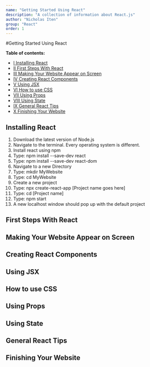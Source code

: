 ```yaml
---
name: "Getting Started Using React"
description: "A collection of information about React.js"
author: "Nicholas Iten"
group: "React"
order: 1
---
```


#Getting Started Using React

**Table of contents:**
- [I Installing React](#installing-react)
- [II First Steps With React](#first-steps-with-react)
- [III Making Your Website Appear on Screen](#making-your-website-appear-on-screen)
- [IV Creating React Components](#creating-react-components)
- [V Using JSX](#using-jsx)
- [VI How to use CSS](#how-to-use-css)
- [VII Using Props](#using-props)
- [VIII Using State](#using-state)
- [IX General React Tips](#general-react-tips)
- [X Finishing Your Website](#finishing-your-website)

## Installing React

1. Download the latest version of Node.js
2. Navigate to the terminal. Every operating system is different.
3. Install react using npm
4. Type: npm install --save-dev react
5. Type: npm install --save-dev react-dom
6. Navigate to a new Directory
7. Type: mkdir MyWebsite
8. Type: cd MyWebsite
9. Create a new project
10. Type: npx create-react-app [Project name goes here]
11. Type: cd [Project name]
12. Type: npm start
13. A new localhost window should pop up with the default project


## First Steps With React
## Making Your Website Appear on Screen
## Creating React Components
## Using JSX
## How to use CSS
## Using Props
## Using State
## General React Tips
## Finishing Your Website
